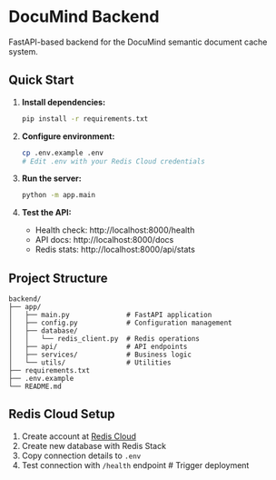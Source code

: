 # DocuMind Backend

FastAPI-based backend for the DocuMind semantic document cache system.

## Quick Start

1. **Install dependencies:**
   ```bash
   pip install -r requirements.txt
   ```

2. **Configure environment:**
   ```bash
   cp .env.example .env
   # Edit .env with your Redis Cloud credentials
   ```

3. **Run the server:**
   ```bash
   python -m app.main
   ```

4. **Test the API:**
   - Health check: http://localhost:8000/health
   - API docs: http://localhost:8000/docs
   - Redis stats: http://localhost:8000/api/stats

## Project Structure

```
backend/
├── app/
│   ├── main.py              # FastAPI application
│   ├── config.py            # Configuration management
│   ├── database/
│   │   └── redis_client.py  # Redis operations
│   ├── api/                 # API endpoints
│   ├── services/            # Business logic
│   └── utils/               # Utilities
├── requirements.txt
├── .env.example
└── README.md
```

## Redis Cloud Setup

1. Create account at [Redis Cloud](https://redis.io/try-free/)
2. Create new database with Redis Stack
3. Copy connection details to `.env`
4. Test connection with `/health` endpoint
#   T r i g g e r   d e p l o y m e n t  
 